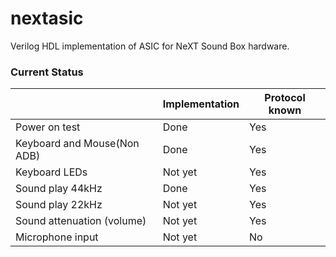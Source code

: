 # nextasic

Verilog HDL implementation of ASIC for NeXT Sound Box hardware.

### Current Status

|      |Implementation|Protocol known|
| ---- | ---- | ---- |
|Power on test|Done|Yes|
|Keyboard and Mouse(Non ADB)|Done|Yes|
|Keyboard LEDs|Not yet|Yes|
|Sound play 44kHz|Done|Yes|
|Sound play 22kHz|Not yet|Yes|
|Sound attenuation (volume)|Not yet|Yes|
|Microphone input|Not yet|No|
